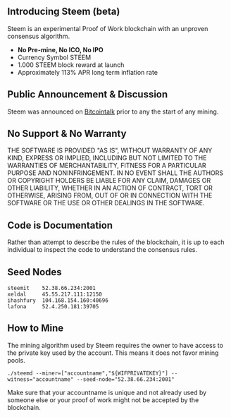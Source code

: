 Introducing Steem (beta)
-----------------

Steem is an experimental Proof of Work blockchain with an unproven consensus
algorithm. 

  - **No Pre-mine, No ICO, No IPO**
  - Currency Symbol STEEM 
  - 1.000 STEEM block reward at launch
  - Approximately 113% APR long term inflation rate

Public Announcement & Discussion
--------------------------------

Steem was announced on [Bitcointalk](https://bitcointalk.org/index.php?topic=1410943.new) prior to
any the start of any mining.  

No Support & No Warranty 
------------------------
THE SOFTWARE IS PROVIDED "AS IS", WITHOUT WARRANTY OF ANY KIND, EXPRESS OR
IMPLIED, INCLUDING BUT NOT LIMITED TO THE WARRANTIES OF MERCHANTABILITY,
FITNESS FOR A PARTICULAR PURPOSE AND NONINFRINGEMENT. IN NO EVENT SHALL THE
AUTHORS OR COPYRIGHT HOLDERS BE LIABLE FOR ANY CLAIM, DAMAGES OR OTHER
LIABILITY, WHETHER IN AN ACTION OF CONTRACT, TORT OR OTHERWISE, ARISING FROM,
OUT OF OR IN CONNECTION WITH THE SOFTWARE OR THE USE OR OTHER DEALINGS IN
THE SOFTWARE.

Code is Documentation
---------------------

Rather than attempt to describe the rules of the blockchain, it is up to
each individual to inspect the code to understand the consensus rules.  

Seed Nodes
----------

    steemit    52.38.66.234:2001
    xeldal     45.55.217.111:12150 
    ihashfury  104.168.154.160:40696
    lafona     52.4.250.181:39705


How to Mine
-----------

The mining algorithm used by Steem requires the owner to have access to the private key
used by the account. This means it does not favor mining pools.

    ./steemd --miner=["accountname","${WIFPRIVATEKEY}"] --witness="accountname" --seed-node="52.38.66.234:2001"

Make sure that your accountname is unique and not already used by someone else or your proof of work
might not be accepted by the blockchain.
